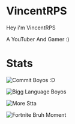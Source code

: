 # VincentRPS

Hey i'm VincentRPS

A YouTuber And Gamer :)
# Stats

![Commit Boyos :D](https://github-readme-stats.vercel.app/api?username=VincentRPS&count_private=true&theme=radical)


![Bigg Language Boyos](https://github-readme-stats.vercel.app/api/top-langs/?username=VincentRPS&theme=radical)

![More Stta](https://activity-graph.herokuapp.com/graph?username=VincentRPS&bg_color=0D1117&color=5BCDEC&line=5BCDEC&point=FFFFFF&hide_border=true)

![Fortnite Bruh Moment](https://github-readme-streak-stats.herokuapp.com/?user=VetlixDev&theme=black-ice&hide_border=true&stroke=0000&background=060A0CD0)

